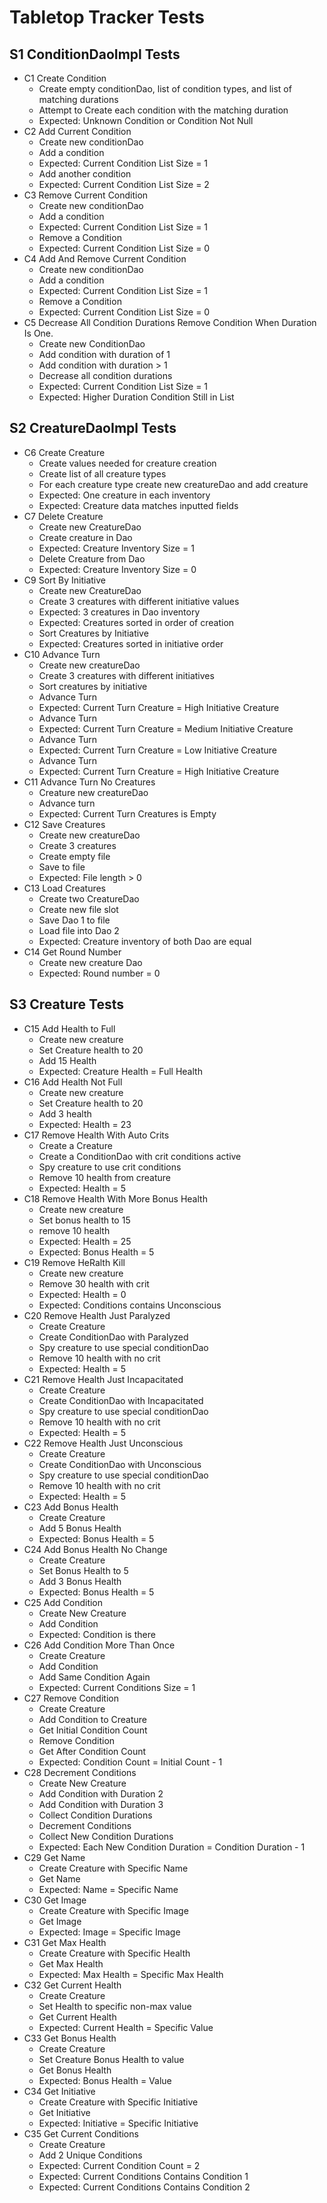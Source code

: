 # Tabletop Tracker Tests


## S1 ConditionDaoImpl Tests
* C1 Create Condition
    * Create empty conditionDao, list of condition types, and list of matching durations
    * Attempt to Create each condition with the matching duration
    * Expected: Unknown Condition or Condition Not Null
* C2 Add Current Condition
    * Create new conditionDao
    * Add a condition
    * Expected: Current Condition List Size = 1
    * Add another condition
    * Expected: Current Condition List Size = 2
* C3 Remove Current Condition
    * Create new conditionDao
    * Add a condition
    * Expected: Current Condition List Size = 1
    * Remove a Condition
    * Expected: Current Condition List Size = 0
* C4 Add And Remove Current Condition
    * Create new conditionDao
    * Add a condition
    * Expected: Current Condition List Size = 1
    * Remove a Condition
    * Expected: Current Condition List Size = 0
* C5 Decrease All Condition Durations Remove Condition When Duration Is One.
    * Create new ConditionDao
    * Add condition with duration of 1
    * Add condition with duration > 1
    * Decrease all condition durations
    * Expected: Current Condition List Size = 1
    * Expected: Higher Duration Condition Still in List

## S2 CreatureDaoImpl Tests
* C6 Create Creature
    * Create values needed for creature creation
    * Create list of all creature types
    * For each creature type create new creatureDao and add creature
    * Expected: One creature in each inventory
    * Expected: Creature data matches inputted fields
* C7 Delete Creature
    * Create new CreatureDao
    * Create creature in Dao
    * Expected: Creature Inventory Size = 1
    * Delete Creature from Dao
    * Expected: Creature Inventory Size = 0
* C9 Sort By Initiative
    * Create new CreatureDao
    * Create 3 creatures with different initiative values
    * Expected: 3 creatures in Dao inventory
    * Expected: Creatures sorted in order of creation
    * Sort Creatures by Initiative
    * Expected: Creatures sorted in initiative order
* C10 Advance Turn
    * Create new creatureDao
    * Create 3 creatures with different initiatives
    * Sort creatures by initiative
    * Advance Turn
    * Expected: Current Turn Creature = High Initiative Creature
    * Advance Turn
    * Expected: Current Turn Creature = Medium Initiative Creature
    * Advance Turn
    * Expected: Current Turn Creature = Low Initiative Creature
    * Advance Turn
    * Expected: Current Turn Creature = High Initiative Creature
* C11 Advance Turn No Creatures
    * Creature new creatureDao
    * Advance turn
    * Expected: Current Turn Creatures is Empty
* C12 Save Creatures
    * Create new creatureDao
    * Create 3 creatures
    * Create empty file
    * Save to file
    * Expected: File length > 0
* C13 Load Creatures
    * Create two CreatureDao
    * Create new file slot
    * Save Dao 1 to file
    * Load file into Dao 2
    * Expected: Creature inventory of both Dao are equal
* C14 Get Round Number
    * Create new creature Dao
    * Expected: Round number = 0

## S3 Creature Tests
* C15 Add Health to Full
    * Create new creature
    * Set Creature health to 20
    * Add 15 Health
    * Expected: Creature Health = Full Health
* C16 Add Health Not Full
    * Create new creature
    * Set Creature health to 20
    * Add 3 health
    * Expected: Health = 23
* C17 Remove Health With Auto Crits
    * Create a Creature
    * Create a ConditionDao with crit conditions active
    * Spy creature to use crit conditions
    * Remove 10 health from creature
    * Expected: Health = 5
* C18 Remove Health With More Bonus Health
    * Create new creature
    * Set bonus health to 15
    * remove 10 health
    * Expected: Health = 25
    * Expected: Bonus Health = 5
* C19 Remove HeRalth Kill
    * Create new creature
    * Remove 30 health with crit
    * Expected: Health = 0
    * Expected: Conditions contains Unconscious
* C20 Remove Health Just Paralyzed
    * Create Creature
    * Create ConditionDao with Paralyzed
    * Spy creature to use special conditionDao
    * Remove 10 health with no crit
    * Expected: Health = 5
* C21 Remove Health Just Incapacitated
    * Create Creature
    * Create ConditionDao with Incapacitated
    * Spy creature to use special conditionDao
    * Remove 10 health with no crit
    * Expected: Health = 5
* C22 Remove Health Just Unconscious
    * Create Creature
    * Create ConditionDao with Unconscious
    * Spy creature to use special conditionDao
    * Remove 10 health with no crit
    * Expected: Health = 5
* C23 Add Bonus Health
    * Create Creature
    * Add 5 Bonus Health
    * Expected: Bonus Health = 5
* C24 Add Bonus Health No Change
    * Create Creature
    * Set Bonus Health to 5
    * Add 3 Bonus Health
    * Expected: Bonus Health  = 5
* C25 Add Condition
    * Create New Creature
    * Add Condition
    * Expected: Condition is there
* C26 Add Condition More Than Once
    * Create Creature
    * Add Condition
    * Add Same Condition Again
    * Expected: Current Conditions Size = 1
* C27 Remove Condition
    * Create Creature
    * Add Condition to Creature
    * Get Initial Condition Count
    * Remove Condition
    * Get After Condition Count
    * Expected: Condition Count = Initial Count - 1
* C28 Decrement Conditions
    * Create New Creature
    * Add Condition with Duration 2
    * Add Condition with Duration 3
    * Collect Condition Durations
    * Decrement Conditions
    * Collect New Condition Durations
    * Expected: Each New Condition Duration = Condition Duration - 1
* C29 Get Name
    * Create Creature with Specific Name
    * Get Name
    * Expected: Name = Specific Name
* C30 Get Image
    * Create Creature with Specific Image
    * Get Image
    * Expected: Image = Specific Image
* C31 Get Max Health
    * Create Creature with Specific Health
    * Get Max Health
    * Expected: Max Health = Specific Max Health
* C32 Get Current Health
    * Create Creature
    * Set Health to specific non-max value
    * Get Current Health
    * Expected: Current Health = Specific Value
* C33 Get Bonus Health
    * Create Creature
    * Set Creature Bonus Health to value
    * Get Bonus Health
    * Expected: Bonus Health = Value
* C34 Get Initiative
    * Create Creature with Specific Initiative
    * Get Initiative
    * Expected: Initiative = Specific Initiative
* C35 Get Current Conditions
    * Create Creature
    * Add 2 Unique Conditions
    * Expected: Current Condition Count  = 2
    * Expected: Current Conditions Contains Condition 1
    * Expected: Current Conditions Contains Condition 2
